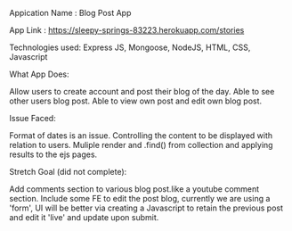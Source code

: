 Appication Name : Blog Post App

App Link : https://sleepy-springs-83223.herokuapp.com/stories

Technologies used: Express JS, Mongoose, NodeJS, HTML, CSS, Javascript


What App Does:

Allow users to create account and post their blog of the day.
Able to see other users blog post.
Able to view own post and edit own blog post.

Issue Faced:

Format of dates is an issue.
Controlling the content to be displayed with relation to users.
Muliple render and .find() from collection and applying results to the ejs pages.

Stretch Goal (did not complete):

Add comments section to various blog post.like a youtube comment section.
Include some FE to edit the post blog, currently we are using a 'form', UI will be better via creating a Javascript to retain the previous post and edit it 'live' and update upon submit.